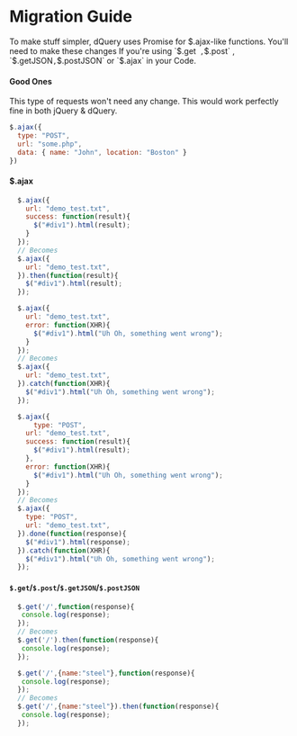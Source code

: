 Migration Guide
=========

To make stuff simpler, dQuery uses Promise for $.ajax-like functions.
You'll need to make these changes If you're using `$.get` ,`$.post` , `$.getJSON` , `$.postJSON` or `$.ajax` in your Code.

#### Good Ones
This type of requests won't need any change. This would work perfectly fine in both jQuery & dQuery.
```js
$.ajax({
  type: "POST",
  url: "some.php",
  data: { name: "John", location: "Boston" }
})
```

#### $.ajax
```js
  $.ajax({
    url: "demo_test.txt",
    success: function(result){
      $("#div1").html(result);
    }
  });
  // Becomes
  $.ajax({
    url: "demo_test.txt",
  }).then(function(result){
    $("#div1").html(result);
  });
```
```js
  $.ajax({
    url: "demo_test.txt",
    error: function(XHR){
      $("#div1").html("Uh Oh, something went wrong");
    }
  });
  // Becomes
  $.ajax({
    url: "demo_test.txt",
  }).catch(function(XHR){
    $("#div1").html("Uh Oh, something went wrong");
  });
```
```js
  $.ajax({
      type: "POST",
    url: "demo_test.txt",
    success: function(result){
      $("#div1").html(result);
    },
    error: function(XHR){
      $("#div1").html("Uh Oh, something went wrong");
    }
  });
  // Becomes
  $.ajax({
    type: "POST",
    url: "demo_test.txt",
  }).done(function(response){
    $("#div1").html(response);
  }).catch(function(XHR){
    $("#div1").html("Uh Oh, something went wrong");
  });
```

#### `$.get`/`$.post`/`$.getJSON`/`$.postJSON`
```js
  $.get('/',function(response){
   console.log(response);
  });
  // Becomes
  $.get('/').then(function(response){
   console.log(response);
  });
```
```js
  $.get('/',{name:"steel"},function(response){
   console.log(response);
  });
  // Becomes
  $.get('/',{name:"steel"}).then(function(response){
   console.log(response);
  });
```